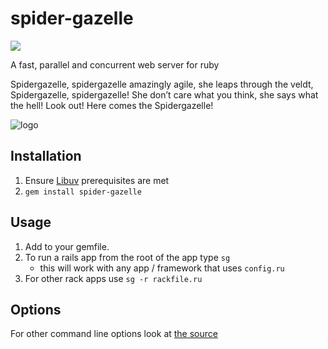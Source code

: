 # spider-gazelle

[<img src="https://codeclimate.com/github/cotag/spider-gazelle.png" />](https://codeclimate.com/github/cotag/spider-gazelle)


A fast, parallel and concurrent web server for ruby

Spidergazelle, spidergazelle amazingly agile, she leaps through the veldt, 
Spidergazelle, spidergazelle! She don’t care what you think, she says what the hell!
Look out! Here comes the Spidergazelle!

![logo](https://f.cloud.github.com/assets/376268/2020320/14a9eea0-8831-11e3-968e-8e74d90c3b06.jpg)


## Installation

1. Ensure [Libuv](https://github.com/cotag/libuv) prerequisites are met
2. `gem install spider-gazelle`


## Usage

1. Add to your gemfile.
2. To run a rails app from the root of the app type `sg`
   * this will work with any app / framework that uses `config.ru`
3. For other rack apps use `sg -r rackfile.ru`


## Options

For other command line options look at [the source](/bin/sg)

